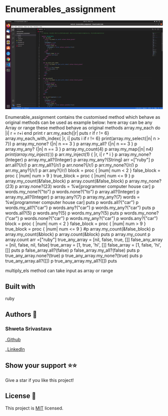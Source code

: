 # Enumerables_assignment

![Screenshot](./assets/Screenshot.png)


Enumerable_assignment contains the customised method which behave as original methods
can be used as example below:
here array can be any Array or range these method behave as original methods
  array.my_each do |i|
    r = r+i
  end
  print r
  arr.my_each{|r| puts r if r != 6}
  array.my_each_with_index{ |r, i| puts i if r != 6}
  print(array.my_select{|n| n > 7})
  p array.my_none? {|n| n == 3 }
  p array.my_all? {|n| n == 3 }
  p array.my_any? {|n| n == 3 }
  p array.my_count(4)
  p array.my_map{|n| n*4} 
  print(array.my_inject(:*))
  p arr.my_inject(1) { |r, i| r * i }
  p array.my_none?(Integer)
  p array.my_all?(Integer)
  p array.my_any?(String)
   arr =["ruby"]
  p arr.all?(/r/)
  p arr.my_all?(/r/)
  p arr.none?(/r/)
  p arr.my_none?(/r/)
  p arr.my_any?(/r/)
  p arr.any?(/r/)
  block = proc { |num| num <  2 }
  false_block = proc { |num| num > 9 }
true_block = proc { |num| num <= 9 }
  p array.my_count(&false_block)
  p array.count(&false_block)
  p array.my_none?(23)
  p array.none?(23)
  words = %w[programmer computer house car]
  p words.my_none?("to")
  p words.none?("to")
  p array.all?(Integer)
  p array.my_all?(Integer)
  p array.any?(7)
  p array.my_any?(7)
  words = %w[programmer computer house car]
  puts
  p words.all?("car")
  p words.my_all?("car")
  p words.any?("car")
  p words.my_any?("car")
  puts
  p words.all?(5)
  p words.any?(5)
  p words.my_any?(5)
  puts
  p words.my_none?("car")
  p words.none?("car")
  p words.my_any?("car")
  p words.any?("car")
  block = proc { |num| num <  2 }
  false_block = proc { |num| num > 9 }
true_block = proc { |num| num <= 9 }
  #p array.my_count(&false_block)
  p array.my_count(&block)
  p array.count(&block)
  puts
  p array.my_count
  p array.count
  arr =["ruby"]
  true_any_array = [nil, false, true, []]
  false_any_array = [nil, false, nil, false]
  true_array = [1, true, 'hi', []]
  false_array = [1, false, 'hi', []]
  puts
  p false_array.all?(false)
  p false_array.my_all?(false)
  puts
  p true_any_array.none?(true)
  p true_any_array.my_none?(true)
  puts
  p true_any_array.all?([])
  p true_any_array.my_all?([])
  puts

multiply_els method can take input as array or range
  
## Built with

ruby

## Authors 👤

### Shweta Srivastava

_[Github](https://github.com/vidhishweta01)

_[LinkedIn](http://linkedin.com/in/shweta-s-15a57070)

## Show your support ⭐️⭐️

Give a star if you like this project!

## License 📝

This project is [MIT](https://www.mit.edu/~amini/LICENSE.md) licensed.